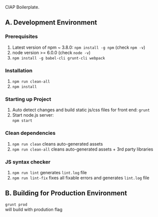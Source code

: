 CIAP Boilerplate.

## A. Development Environment
  
### Prerequisites
1. Latest version of npm ~ 3.8.0: `npm install -g npm` (check `npm -v`)  
2. node version >= 6.0.0 (check `node -v`)  
3. `npm install -g babel-cli grunt-cli webpack`  
  
### Installation
1. `npm run clean-all`  
2. `npm install`
  
### Starting up Project 
1. Auto detect changes and build static js/css files for front end:
`grunt`  
2. Start node.js server:   
`npm start`
  
### Clean dependencies
1. `npm run clean` cleans auto-generated assets
2. `npm run clean-all` cleans auto-generated assets + 3rd party libraries

### JS syntax checker
1. `npm run lint`  generates `lint.log` file
2. `npm run lint-fix` fixes all fixable errors and generates `lint.log` file

## B. Building for Production Environment
`grunt prod`  
will build with prodution flag
  
